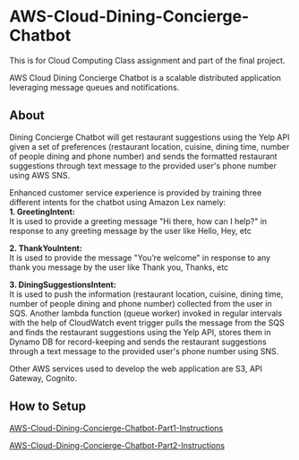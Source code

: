 # AWS-Cloud-Dining-Concierge-Chatbot
This is for Cloud Computing Class assignment and part of the final project.

AWS Cloud Dining Concierge Chatbot is a scalable distributed application leveraging message queues and notifications.
## About
Dining Concierge Chatbot will get restaurant suggestions using the Yelp API given a set of preferences (restaurant location, cuisine, dining time, number of people dining and phone number) and sends the formatted restaurant suggestions through text message to the provided user's phone number using AWS SNS.

Enhanced customer service experience is provided by training three different intents for the chatbot using Amazon Lex namely:<br>
**1. GreetingIntent:**<br> 
It is used to provide a greeting message "Hi there, how can I help?" in response to any greeting message by the user like Hello, Hey, etc 

**2. ThankYouIntent:**<br>
It is used to provide the message "You’re welcome" in response to any thank you message by the user like Thank you, Thanks, etc

**3. DiningSuggestionsIntent:**<br>
It is used to push the information (restaurant location, cuisine, dining time, number of people dining and phone number) collected from the user in SQS. Another lambda function (queue worker) invoked in regular intervals with the help of CloudWatch event trigger pulls the message from the SQS and finds the restaurant suggestions using the Yelp API, stores them in Dynamo DB for record-keeping and sends the restaurant suggestions through a text message to the provided user's phone number using SNS.  

Other AWS services used to develop the web application are S3, API Gateway, Cognito. 

## How to Setup
[AWS-Cloud-Dining-Concierge-Chatbot-Part1-Instructions](AWS-Cloud-Dining-Concierge-Chatbot-Part1-Instructions.pdf)

[AWS-Cloud-Dining-Concierge-Chatbot-Part2-Instructions](AWS-Cloud-Dining-Concierge-Chatbot-Part2-Instructions.pdf)


